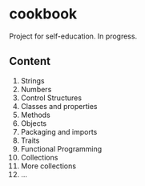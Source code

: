# cookbook
Project for self-education. In progress.

## Content
1. Strings
2. Numbers
3. Control Structures
4. Classes and properties
5. Methods
6. Objects
7. Packaging and imports
8. Traits
9. Functional Programming
10. Collections
11. More collections
12. ...

